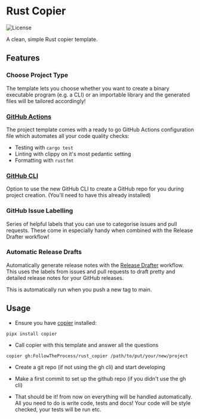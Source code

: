 # Rust Copier

![License](https://img.shields.io/github/license/FollowTheProcess/rust_copier.svg)

A clean, simple Rust copier template.

## Features

### Choose Project Type

The template lets you choose whether you want to create a binary executable program (e.g. a CLI) or an importable library and the generated files will be tailored accordingly!

### [GitHub Actions]

The project template comes with a ready to go GitHub Actions configuration file which automates all your code quality checks:

* Testing with `cargo test`
* Linting with clippy on it's most pedantic setting
* Formatting with `rustfmt`

### [GitHub CLI]

Option to use the new GitHub CLI to create a GitHub repo for you during project creation. (You'll need to have this already installed)

### GitHub Issue Labelling

Series of helpful labels that you can use to categorise issues and pull requests. These come in especially handy when combined with the Release Drafter workflow!

### Automatic Release Drafts

Automatically generate release notes with the [Release Drafter] workflow. This uses the labels from issues and pull requests to draft pretty and detailed release notes for your GitHub releases.

This is automatically run when you push a new tag to main.

## Usage

* Ensure you have [copier] installed:

``` shell
pipx install copier
```

* Call copier with this template and answer all the questions

``` shell
copier gh:FollowTheProcess/rust_copier /path/to/put/your/new/project
```

* Create a git repo (if not using the gh cli) and start developing

* Make a first commit to set up the github repo (if you didn't use the gh cli)

* That should be it! from now on everything will be handled automatically. All you need to do is write code, tests and docs! Your code will be style checked, your tests will be run etc.

[GitHub actions]: https://docs.github.com/en/free-pro-team@latest/actions
[GitHub CLI]: https://cli.github.com
[copier]: https://github.com/copier-org/copier
[Release Drafter]: https://github.com/release-drafter/release-drafter
